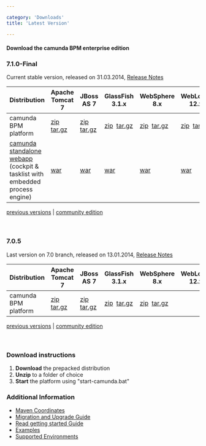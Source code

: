 ```yaml
---

category: 'Downloads'
title: 'Latest Version'

---
```



#### Download the camunda BPM enterprise edition

<section class="row">
  <div class="col-md-12">
    <h3>7.1.0-Final</h3>
    <p>
      Current stable version, released on 31.03.2014, <a target="_blank" href="http://camundabpm.blogspot.com/2014/03/camunda-BPM-7.1.0-Final-released.html">Release Notes</a>
    </p>
    <table class="table table-responsive">
      <thead>
      <tr>
        <th>
         Distribution
        </th>
        <th>                    
          Apache Tomcat 7
        </th>
        <th>                    
          JBoss AS 7
        </th>
        <th>                    
          GlassFish 3.1.x
        </th>
        <th>
          WebSphere 8.x
        </th>
        <th>
          WebLogic 12.x
        </th>
      </tr>
      </thead>
      <tbody>
        <tr class="well">
          <td>
            camunda BPM platform
          </td>
          <td>
            <a class="btn btn-sm btn-default download-bpm" href="http://www.camunda.org/enterprise-release/camunda-bpm/tomcat/7.1/7.1.0-Final/camunda-bpm-ee-tomcat-7.1.0-Final-ee.zip">zip</a>&nbsp;
            <a class="btn btn-sm btn-default download-bpm" href="http://www.camunda.org/enterprise-release/camunda-bpm/tomcat/7.1/7.1.0-Final/camunda-bpm-ee-tomcat-7.1.0-Final-ee.tar.gz">tar.gz</a>
          </td>
          <td>
            <a class="btn btn-sm btn-default download-bpm" href="http://www.camunda.org/enterprise-release/camunda-bpm/jboss/7.1/7.1.0-Final/camunda-bpm-ee-jboss-7.1.0-Final-ee.zip">zip</a>&nbsp;
            <a class="btn btn-sm btn-default download-bpm" href="http://www.camunda.org/enterprise-release/camunda-bpm/jboss/7.1/7.1.0-Final/camunda-bpm-ee-jboss-7.1.0-Final-ee.tar.gz">tar.gz</a>
          </td>
          <td>
            <a class="btn btn-sm btn-default download-bpm" href="http://www.camunda.org/enterprise-release/camunda-bpm/glassfish/7.1/7.1.0-Final/camunda-bpm-ee-glassfish-7.1.0-Final-ee.zip">zip</a>&nbsp;
            <a class="btn btn-sm btn-default download-bpm" href="http://www.camunda.org/enterprise-release/camunda-bpm/glassfish/7.1/7.1.0-Final/camunda-bpm-ee-glassfish-7.1.0-Final-ee.tar.gz">tar.gz</a>
          </td>
          <td>                                                         
            <a class="btn btn-sm btn-default download-bpm" href="http://www.camunda.org/enterprise-release/camunda-bpm/ibm-was/7.1/7.1.0-Final/camunda-ee-ibm-was-7.1.0-Final-ee.zip">zip</a>&nbsp;
            <a class="btn btn-sm btn-default download-bpm" href="http://www.camunda.org/enterprise-release/camunda-bpm/ibm-was/7.1/7.1.0-Final/camunda-ee-ibm-was-7.1.0-Final-ee.tar.gz">tar.gz</a>
          </td>
          <td>
            <a class="btn btn-sm btn-default download-bpm" href="http://www.camunda.org/enterprise-release/camunda-bpm/oracle-wls/7.1/7.1.0-Final/camunda-ee-oracle-wls-7.1.0-Final-ee.zip">zip</a>&nbsp;
            <a class="btn btn-sm btn-default download-bpm" href="http://www.camunda.org/enterprise-release/camunda-bpm/oracle-wls/7.1/7.1.0-Final/camunda-ee-oracle-wls-7.1.0-Final-ee.tar.gz">tar.gz</a>
          </td>
        </tr>
        <tr>
          <td>
            <a href="http://docs.camunda.org/latest/guides/installation-guide/standalone/">camunda standalone webapp</a>
            <div class="text-muted">(cockpit &amp; tasklist with embedded 
            <br> process engine)</div>
          </td>
          <td>
            <a class="btn btn-sm btn-default download-bpm" href="http://www.camunda.org/enterprise-release/camunda-bpm/tomcat/7.1/7.1.0-Final/camunda-webapp-ee-tomcat-standalone-7.1.0-Final-ee.war">war</a>&nbsp;
          </td>
          <td>
            <a class="btn btn-sm btn-default download-bpm" href="http://www.camunda.org/enterprise-release/camunda-bpm/jboss/7.1/7.1.0-Final/camunda-webapp-ee-jboss-standalone-7.1.0-Final-ee.war">war</a>&nbsp;
          </td>
          <td>
            <a class="btn btn-sm btn-default download-bpm" href="http://www.camunda.org/enterprise-release/camunda-bpm/glassfish/7.1/7.1.0-Final/camunda-webapp-ee-glassfish-standalone-7.1.0-Final-ee.war">war</a>&nbsp;
          </td>
          <td>
            <a class="btn btn-sm btn-default download-bpm" href="http://www.camunda.org/enterprise-release/camunda-bpm/ibm-was/7.1/7.1.0-Final/camunda-webapp-ee-was-standalone-7.1.0-Final-ee.war">war</a>&nbsp;
          </td>
          <td>
            <a class="btn btn-sm btn-default download-bpm" href="http://www.camunda.org/enterprise-release/camunda-bpm/oracle-wls/7.1/7.1.0-Final/camunda-webapp-ee-wls-standalone-7.1.0-Final-ee.war">war</a>&nbsp;
          </td>
        </tr>
      </tbody>
    </table>
  </div>
</section>

<div class="row">
  <div class="col-md-12">
    <p class="pull-right">
      <a href="ref:/enterprise/previous-downloads.html">previous versions</a> | 
      <a href="http://camunda.org/download">community edition</a><br><br><br>  
    </p>
  </div>
</div>

<section class="row">
  <div class="col-md-12">
    <h3>7.0.5</h3>
    <p>
      Last version on 7.0 branch, released on 13.01.2014, <a target="_blank" href="https://app.camunda.com/jira/secure/ReleaseNote.jspa?projectId=10230&version=13005">Release Notes</a>
    </p>
    <table class="table">
      <thead>
      <tr>
        <th>
         Distribution
        </th>
        <th>
          Apache Tomcat 7
        </th>
        <th>
          JBoss AS 7
        </th>
        <th>
          GlassFish 3.1.x
        </th>
        <th>
          WebSphere 8.x
        </th>
        <th>
          WebLogic 12.x
        </th>
      </tr>
      </thead>
      <tbody>
        <tr class="well">
          <td>
            camunda BPM platform
          </td>
          <td>
            <a class="btn btn-sm btn-default" href="http://www.camunda.org/enterprise-release/camunda-bpm/tomcat/7.0/7.0.5/camunda-bpm-tomcat-7.0.5-ee.zip">zip</a>&nbsp;
            <a class="btn btn-sm btn-default" href="http://www.camunda.org/enterprise-release/camunda-bpm/tomcat/7.0/7.0.5/camunda-bpm-tomcat-7.0.5-ee.tar.gz">tar.gz</a>
          </td>
          <td>
            <a class="btn btn-sm btn-default" href="http://www.camunda.org/enterprise-release/camunda-bpm/jboss/7.0/7.0.5/camunda-bpm-jboss-7.0.5-ee.zip">zip</a>&nbsp;
            <a class="btn btn-sm btn-default" href="http://www.camunda.org/enterprise-release/camunda-bpm/jboss/7.0/7.0.5/camunda-bpm-jboss-7.0.5-ee.tar.gz">tar.gz</a>
          </td>
          <td>
            <a class="btn btn-sm btn-default" href="http://www.camunda.org/enterprise-release/camunda-bpm/glassfish/7.0/7.0.5/camunda-bpm-glassfish-7.0.5-ee.zip">zip</a>&nbsp;
            <a class="btn btn-sm btn-default" href="http://www.camunda.org/enterprise-release/camunda-bpm/glassfish/7.0/7.0.5/camunda-bpm-glassfish-7.0.5-ee.tar.gz">tar.gz</a><br>
          </td>
          <td colspan="2">
            <a class="btn btn-sm btn-default" href="http://www.camunda.org/enterprise-release/camunda-bpm/ibm-was/7.0/7.0.5/camunda-ee-ibm-was-7.0.5-ee.zip">zip</a>&nbsp;
            <a class="btn btn-sm btn-default" href="http://www.camunda.org/enterprise-release/camunda-bpm/ibm-was/7.0/7.0.5/camunda-ee-ibm-was-7.0.5-ee.tar.gz">tar.gz</a><br>
          </td> 
        </tr>
      </tbody>
    </table>
  </div>
</section>

<div class="row">
  <div class="col-md-12">
    <p class="pull-right">
      <a href="ref:/enterprise/previous-downloads.html">previous versions</a> | 
      <a href="http://camunda.org/download">community edition</a><br><br><br>  
    </p>
  </div>
</div>
<div class="row">
  <div class="col-md-6">
    <h3>Download instructions</h3>
    <ol>
      <li><strong>Download</strong> the prepacked distribution</li>
      <li><strong>Unzip</strong> to a folder of choice</li>
      <li><strong>Start</strong> the platform using "start-camunda.bat"</li>
    </ol>
  </div>
  <div class="col-md-6">
    <h3>Additional Information</h3>
    <ul>
      <li>
        <a href="ref:#maven-coordinates-maven-coordinates">Maven Coordinates</a>
      </li>    
      <li>
        <a href="ref:/guides/migration-guide/#patch-level-upgrade">Migration and Upgrade Guide</a>
      </li>       
      <li>
        <a href="http://camunda.org/get-started/">Read getting started Guide</a>
      </li>
      <li>
        <a href="ref:/real-life/examples/" id="githubExamples">Examples</a>
      </li>
      <li>
        <a href="ref:/guides/user-guide/#introduction-supported-environments">Supported Environments</a>
      </li>
  </div>
</div>



